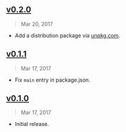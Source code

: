 ## [v0.2.0]
> Mar 20, 2017

- Add a distribution package via [unpkg.com](https://unpkg.com/@rstacruz/startup-name-generator@latest/lib/index.js).

[v0.2.0]: https://github.com/rstacruz/startup-name-generator/compare/v0.1.1...v0.2.0

## [v0.1.1]
> Mar 17, 2017

- Fix `main` entry in package.json.

[v0.1.1]: https://github.com/rstacruz/startup-name-generator/compare/v0.1.0...v0.1.1

## [v0.1.0]
> Mar 17, 2017

- Initial release.

[v0.1.0]: https://github.com/rstacruz/startup-name-generator/tree/v0.1.0

